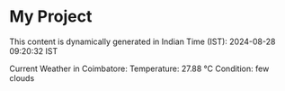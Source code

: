# My Project

This content is dynamically generated in Indian Time (IST): 2024-08-28 09:20:32 IST


Current Weather in Coimbatore:
Temperature: 27.88 °C
Condition: few clouds
